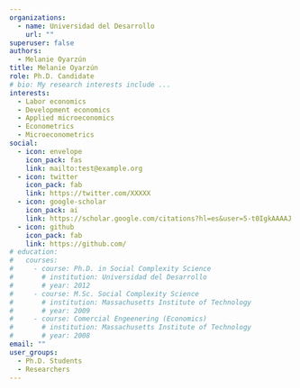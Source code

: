 ```yaml
---
organizations:
  - name: Universidad del Desarrollo
    url: ""
superuser: false
authors:
  - Melanie Oyarzún
title: Melanie Oyarzún
role: Ph.D. Candidate
# bio: My research interests include ...
interests:
  - Labor economics
  - Development economics
  - Applied microeconomics
  - Econometrics
  - Microeconometrics
social:
  - icon: envelope
    icon_pack: fas
    link: mailto:test@example.org
  - icon: twitter
    icon_pack: fab
    link: https://twitter.com/XXXXX
  - icon: google-scholar
    icon_pack: ai
    link: https://scholar.google.com/citations?hl=es&user=5-t0IgkAAAAJ
  - icon: github
    icon_pack: fab
    link: https://github.com/
# education:
#   courses:
#     - course: Ph.D. in Social Complexity Science
#       # institution: Universidad del Desarrollo
#       # year: 2012
#     - course: M.Sc. Social Complexity Science
#       # institution: Massachusetts Institute of Technology
#       # year: 2009
#     - course: Comercial Engeenering (Economics)
#       # institution: Massachusetts Institute of Technology
#       # year: 2008
email: ""
user_groups:
  - Ph.D. Students
  - Researchers
---
```

